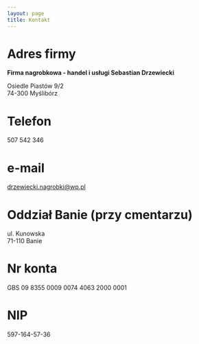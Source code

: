 ```yaml
---
layout: page
title: Kontakt
---
```


# Adres firmy

**Firma nagrobkowa - handel i usługi Sebastian Drzewiecki**

Osiedle Piastów 9/2  
74-300 Myślibórz

# Telefon

507 542 346

# e-mail

drzewiecki.nagrobki@wp.pl

# Oddział Banie (przy cmentarzu)

ul. Kunowska  
71-110 Banie

# Nr konta

GBS 09 8355 0009 0074 4063 2000 0001

# NIP

597-164-57-36
